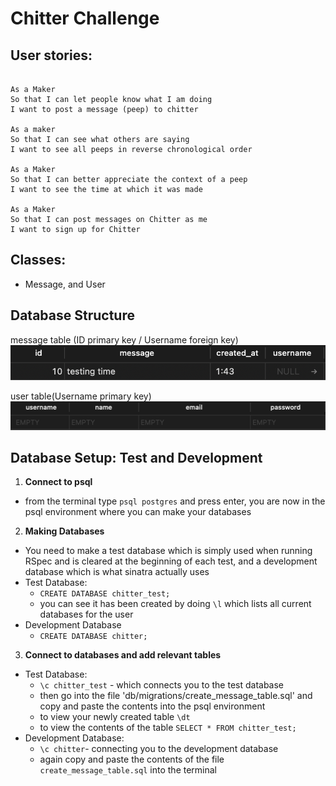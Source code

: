 # Chitter Challenge

## User stories:

```

As a Maker
So that I can let people know what I am doing  
I want to post a message (peep) to chitter

As a maker
So that I can see what others are saying  
I want to see all peeps in reverse chronological order

As a Maker
So that I can better appreciate the context of a peep
I want to see the time at which it was made

As a Maker
So that I can post messages on Chitter as me
I want to sign up for Chitter
```

## Classes:

- Message, and User

## Database Structure

message table (ID primary key / Username foreign key)
![](images/MESSAGE.png)

user table(Username primary key)
![](images/USER.png)

## Database Setup: Test and Development

1. **Connect to psql**
  - from the terminal type `psql postgres` and press enter, you are now in the psql environment where you can make your databases
2. **Making Databases**
  - You need to make a test database which is simply used when running RSpec and is cleared at the beginning of each test, and a development database which is what sinatra actually uses
  - Test Database:
    - `CREATE DATABASE chitter_test;`
    - you can see it has been created by doing `\l` which lists all current databases for the user
  - Development Database
    - `CREATE DATABASE chitter;`
3. **Connect to databases and add relevant tables**
  - Test Database:
    - `\c chitter_test` - which connects you to the test database
    - then go into the file 'db/migrations/create_message_table.sql' and copy and paste the contents into the psql environment
    - to view your newly created table `\dt`
    - to view the contents of the table `SELECT * FROM chitter_test;`
  - Development Database:
    - `\c chitter`- connecting you to the development database
    - again copy and paste the contents of the file `create_message_table.sql` into the terminal
